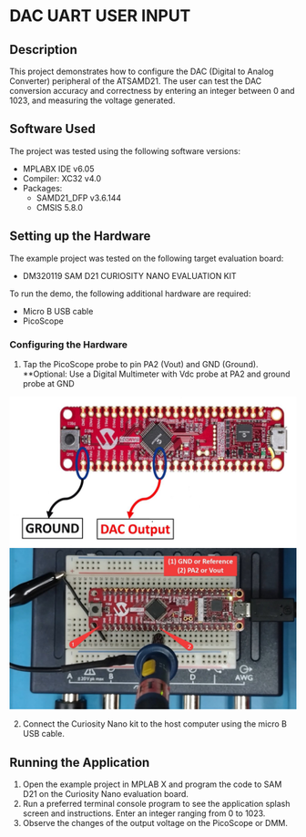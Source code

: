 # DAC UART USER INPUT

## Description
This project demonstrates how to configure the DAC (Digital to Analog Converter) peripheral of the ATSAMD21.
The user can test the DAC conversion accuracy and correctness by entering an integer between 0 and 1023, and measuring the voltage generated.

## Software Used

The project was tested using the following software versions:

-   MPLABX IDE v6.05
-   Compiler: XC32 v4.0
- Packages:
	- SAMD21_DFP v3.6.144
	- CMSIS 5.8.0
   
## Setting up the Hardware

The example project was tested on the following target evaluation board:

- DM320119 SAM D21 CURIOSITY NANO EVALUATION KIT

To run the demo, the following additional hardware are required:

- Micro B USB cable
- PicoScope


### Configuring the Hardware

1. Tap the PicoScope probe to pin PA2 (Vout) and GND (Ground). **Optional: Use a Digital Multimeter with Vdc probe at PA2 and ground probe at GND

![alt text for screen readers](images/HardwareSetupImage.jpg "Configuring the hardware")
![alt text for screen readers](images/HardwareSetupScope.jpg "Configuring the hardware")

2. Connect the Curiosity Nano kit to the host computer using the micro B USB cable.

## Running the Application

1. Open the example project in MPLAB X and program the code to SAM D21 on the Curiosity Nano evaluation board.
2. Run a preferred terminal console program to see the application splash screen and instructions. Enter an integer ranging from 0 to 1023.
3. Observe the changes of the output voltage on the PicoScope or DMM.

